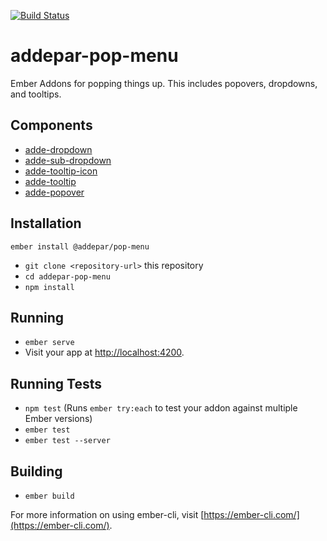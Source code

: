 [![Build Status](https://travis-ci.org/Addepar/addepar-pop-menu.svg?branch=master)](https://travis-ci.org/Addepar/addepar-pop-menu)

# addepar-pop-menu

Ember Addons for popping things up. This includes popovers, dropdowns, and tooltips.

## Components

- [adde-dropdown](https://github.com/Addepar/addepar-pop-menu/blob/master/addon/components/adde-dropdown.js)
- [adde-sub-dropdown](https://github.com/Addepar/addepar-pop-menu/blob/master/addon/components/adde-sub-dropdown.js)
- [adde-tooltip-icon](https://github.com/Addepar/addepar-pop-menu/blob/master/addon/components/adde-tooltip-icon.js)
- [adde-tooltip](https://github.com/Addepar/addepar-pop-menu/blob/master/addon/components/adde-tooltip.js)
- [adde-popover](https://github.com/Addepar/addepar-pop-menu/blob/master/addon/components/adde-popover.js)

## Installation

```
ember install @addepar/pop-menu
```

* `git clone <repository-url>` this repository
* `cd addepar-pop-menu`
* `npm install`

## Running

* `ember serve`
* Visit your app at [http://localhost:4200](http://localhost:4200).

## Running Tests

* `npm test` (Runs `ember try:each` to test your addon against multiple Ember versions)
* `ember test`
* `ember test --server`

## Building

* `ember build`

For more information on using ember-cli, visit [https://ember-cli.com/](https://ember-cli.com/).
